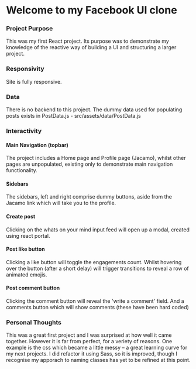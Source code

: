 # Welcome to my Facebook UI clone

### Project Purpose

This was my first React project. Its purpose was to demonstrate my knowledge of the reactive way of building a UI and structuring a larger project.

### Responsivity

Site is fully responsive.

### Data

There is no backend to this project. The dummy data used for populating posts exists in PostData.js - src/assets/data/PostData.js

### Interactivity

#### Main Navigation (topbar)
The project includes a Home page and Profile page (Jacamo), whilst other pages are unpopulated, existing only to demonstrate main navigation functionality.

#### Sidebars
The sidebars, left and right comprise dummy buttons, aside from the Jacamo link which will take you to the profile.

#### Create post
Clicking on the whats on your mind input feed will open up a modal, created using react portal.

#### Post like button
Clicking a like button will toggle the engagements count. Whilst hovering over the button (after a short delay) will trigger transitions to reveal a row of animated emojis.

#### Post comment button
Clicking the comment button will reveal the 'write a comment' field. And a comments button which will show comments (these have been hard coded)

### Personal Thoughts

This was a great first project and I was surprised at how well it came together. However it is far from perfect, for a veriety of reasons. One example is the css which became a little messy – a great learning curve for my next projects. I did refactor it using Sass, so it is improved, though I recognise my apporach to naming classes has yet to be refined at this point.
